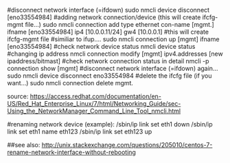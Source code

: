 
#disconnect network interface (=ifdown)
sudo nmcli device disconnect [eno33554984]
#adding network connection/device (this will create ifcfg-mgmt file…)
sudo nmcli connection add type ethernet con-name [mgmt.] ifname [eno33554984] ip4 [10.0.0.11/24] gw4 [10.0.0.1] #this will create ifcfg-mgmt file
#similiar to ifup….
sudo nmcli connection up [mgmt] ifname [eno33554984]
#check network device status
nmcli device status
#changing ip address
nmcli connection modify [mgmt] ipv4.addresses [new ipaddress/bitmast]
#check network connection status in detail
nmcli -p connection show [mgmt]
#disconnect network interface (=ifdown) again…
sudo nmcli device disconnect eno33554984
#delete the ifcfg file (if you want…)
sudo nmcli connection delete mgmt.


source:
https://access.redhat.com/documentation/en-US/Red_Hat_Enterprise_Linux/7/html/Networking_Guide/sec-Using_the_NetworkManager_Command_Line_Tool_nmcli.html

#renaming network device (example):
/sbin/ip link set eth1 down
/sbin/ip link set eth1 name eth123
/sbin/ip link set eth123 up

##see also:
http://unix.stackexchange.com/questions/205010/centos-7-rename-network-interface-without-rebooting

